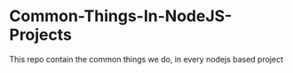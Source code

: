 # Common-Things-In-NodeJS-Projects
This repo contain the common things we do, in every nodejs based project
